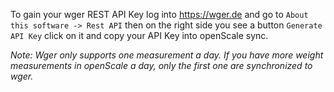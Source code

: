 To gain your wger REST API Key log into https://wger.de and go to `About this software -> Rest API` then on the right side you see a button `Generate API Key` click on it and copy your API Key into openScale sync.

_Note:_
_Wger only supports one measurement a day. If you have more weight measurements in openScale a day, only the first one are synchronized to wger._